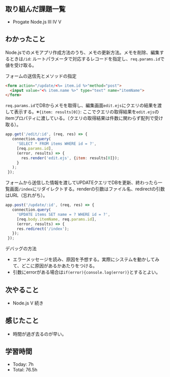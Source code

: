 ## 取り組んだ課題一覧
- Progate Node.js Ⅲ Ⅳ Ⅴ
## わかったこと
Node.jsでのメモアプリ作成方法のうち、メモの更新方法。メモを削除、編集するときは`/id`: ルートパラメータで対応するレコードを指定し、`req.params.id`で値を受け取る。

フォームの送信先とメソッドの指定
```html
<form action="/update/<%= item.id %>"method="post">
  <input value="<% item.name %>" type="text" name="itemName">
</form>
```
`req.params.id`でDBからメモを取得し、編集画面`edit.ejs`にクエリの結果を渡して表示する。※`{item: results[0]}`: ここでクエリの取得結果を`edit.ejs`のitemプロパティに渡している。（クエリの取得結果は件数に関わらず配列で受け取る）。
```javascript
app.get('/edit/:id', (req, res) => {
   connection.query(
     'SELECT * FROM items WHERE id = ?',
     [req.params.id],
     (error, results) => {
       res.render('edit.ejs', {item: results[0]});
     }
   );
 });
```
フォームから送信した情報を渡してUPDATEクエリでDBを更新、終わったら一覧画面`/index`にリダイレクトする。renderの引数はファイル名、redirectの引数はURL（忘れがち）。
```app.js
app.post('/update/:id', (req, res) => {
   connection.query(
     'UPDATE items SET name = ? WHERE id = ?',
     [req.body.itemName, req.params.id],
     (error, results) => {
     res.redirect('/index');
   });
 });
```
デバッグの方法
- エラーメッセージを読み、原因を予想する。実際にシステムを動かしてみて、どこに原因があるかあたりをつける。
- 引数にerrorがある場合は`if(error){console.log(error)}`とするとよい。
## 次やること
- Node.js Ⅴ 続き
## 感じたこと
- 時間が過ぎ去るのが早い。
## 学習時間
- Today: 7h
- Total: 76.5h
